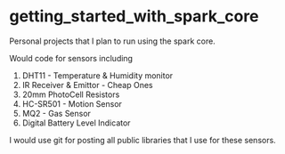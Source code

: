 getting_started_with_spark_core
===============================

Personal projects that I plan to run using the spark core.

Would code for sensors including
1. DHT11 - Temperature & Humidity monitor
2. IR Receiver & Emittor - Cheap Ones
3. 20mm PhotoCell Resistors
4. HC-SR501 - Motion Sensor
5. MQ2 - Gas Sensor
6. Digital Battery Level Indicator

I would use git for posting all public libraries that I use for these sensors.




